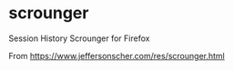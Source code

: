# scrounger
Session History Scrounger for Firefox

From https://www.jeffersonscher.com/res/scrounger.html
